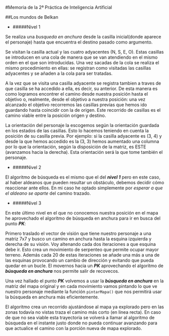 #Memoria de la 2ª Práctica de Inteligencia Artificial

##Los mundos de Belkan

* #####Nivel 1

Se realiza una *busqueda en anchura* desde la casilla inicial(donde aparece el personaje) hasta que encuentra el destino pasado como argumento.

Se visitan la casilla actual y las cuatro adyacentes (N, S, E, O). Estas casillas se introducen en una cola de manera que se van atendiendo en el mismo orden en el que son introducidas. Una vez sacadas de la cola se realiza el mismo procedimiento en ellas: se registran como visitadas las casillas adyacentes y se añaden a la cola para ser tratadas.

A la vez que se visita una casilla adyacente se registra tambien a traves de que casilla se ha accedido a ella, es decir, su anterior. De esta manera es como logramos encontrer el camino desde nuestra posición hasta el objetivo o, realmente, desde el objetivo a nuestra posición: una vez alcanzado el objetivo recorremos las casillas previas que hemos ido guardando hasta coincidir con la de origen. Este recorrido de casillas es el camino viable entre la posición origen y destino.

La orientación del personaje la escogemos según la orientación guardada en los estados de las casillas. Esto lo hacemos teniendo en cuenta la posición de su casilla previa. Por ejemplo: si la casilla adyacente es (3, 4) y desde la que hemos accedido es la (3, 3) hemos aumentado una columna por lo que la orientación, según la disposición de la matriz, es ESTE (avanzamos hacia la derecha). Esta orientación será la que tome también el personaje.  

* #####Nivel 2

El algoritmo de búsqueda es el mismo que el del ___nivel 1___ pero en este caso, al haber aldeanos que pueden resultar un obstáculo, debemos decidir cómo reaccionar ante ellos. En mi caso he optado simplemente por *esperar a que el aldeano se aparte* del camino trazado.

* #####Nivel 3

En este último nivel en el que no conocemos nuestra posición en el mapa he aprovechado el algoritmo de búsqueda en anchura para ir en busca del punto ___PK___:

Primero traslado el vector de visión que tiene nuestro personaje a una matriz 7x7 y busco un camino en anchura hasta la esquina izquierda y derecha de su visión. Voy altenando cada dos iteraciones a que esquina debe ir. Esto crea un movimiento de serpenteo que permite ocupar mayor terreno. Además cada 20 de estas iteraciones se añade una más a una de las esquinas provocando un cambio de dirección y evitando que pueda quedar en un bucle. El movernos hacia un ___PK___ aprovechando el algoritmo de ___búsqueda en anchura___ nos permite salir de recovecos.

Una vez hallado el punto ___PK___ volvemos a usar la ___búsqueda en anchura___ en la matriz del mapa original y en cada movimiento vamos pintando lo que ve nuestro personaje mediante la función `pintarMapa()` que nos permitirá usar la búsqueda en anchura más eficientemente.

El algoritmo crea un recorrido ajustándose al mapa ya explorado pero en las zonas todavía no vistas traza el camino más corto (en linea recta). En caso de que no sea viable esta trayectoria se volverá a llamar al algoritmo de búsqueda en el instante justo donde no pueda continuar avanzando para que actualice el camino con la porción nueva de mapa explorado.